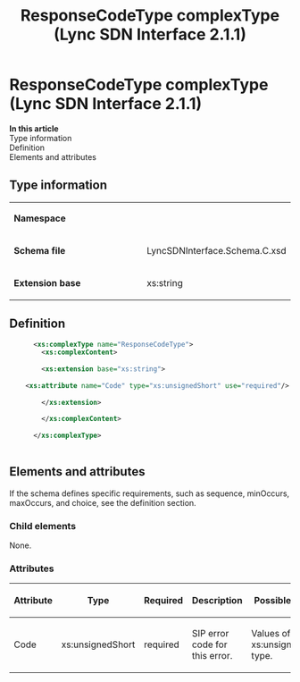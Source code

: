 ﻿---
title: ResponseCodeType complexType (Lync SDN Interface 2.1.1)
TOCTitle: ResponseCodeType complexType
ms:assetid: 05b05df9-1ac9-92e2-36d2-cce2bb3cd400
ms:mtpsurl: https://msdn.microsoft.com/en-us/library/Dn912861(v=office.15)
ms:contentKeyID: 64127029
ms.date: 02/16/2015
mtps_version: v=office.15
dev_langs:
- xml
---

# ResponseCodeType complexType (Lync SDN Interface 2.1.1)


**In this article**  
Type information  
Definition  
Elements and attributes  

## Type information

<table>
<colgroup>
<col style="width: 50%" />
<col style="width: 50%" />
</colgroup>
<tbody>
<tr class="odd">
<td><p><strong>Namespace</strong></p></td>
<td><p></p></td>
</tr>
<tr class="even">
<td><p><strong>Schema file</strong></p></td>
<td><p>LyncSDNInterface.Schema.C.xsd</p></td>
</tr>
<tr class="odd">
<td><p><strong>Extension base</strong></p></td>
<td><p>xs:string</p></td>
</tr>
</tbody>
</table>


## Definition

``` xml
      <xs:complexType name="ResponseCodeType">
        <xs:complexContent>
 
        <xs:extension base="xs:string">
      
    <xs:attribute name="Code" type="xs:unsignedShort" use="required"/>
  
        </xs:extension>
 
        </xs:complexContent>
 
      </xs:complexType>
      
```

## Elements and attributes

If the schema defines specific requirements, such as sequence, minOccurs, maxOccurs, and choice, see the definition section.

### Child elements

None.

### Attributes

<table>
<colgroup>
<col style="width: 20%" />
<col style="width: 20%" />
<col style="width: 20%" />
<col style="width: 20%" />
<col style="width: 20%" />
</colgroup>
<thead>
<tr class="header">
<th><p>Attribute</p></th>
<th><p>Type</p></th>
<th><p>Required</p></th>
<th><p>Description</p></th>
<th><p>Possible values</p></th>
</tr>
</thead>
<tbody>
<tr class="odd">
<td><p>Code</p></td>
<td><p>xs:unsignedShort</p></td>
<td><p>required</p></td>
<td><p>SIP error code for this error.</p></td>
<td><p>Values of the xs:unsignedShort type.</p></td>
</tr>
</tbody>
</table>

